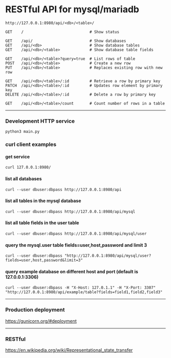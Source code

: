 # RESTful API for mysql/mariadb   

```   
http://127.0.0.1:8980/api/<db>/<table>/  
```  
```   
GET    /                             # Show status

GET    /api/                         # Show databases
GET    /api/<db>                     # Show database tables
GET    /api/<db>/<table>             # Show database table fields

GET    /api/<db>/<table>?query=true  # List rows of table
POST   /api/<db>/<table>             # Create a new row
PUT    /api/<db>/<table>             # Replaces existing row with new row

GET    /api/<db>/<table>/:id         # Retrieve a row by primary key
PATCH  /api/<db>/<table>/:id         # Updates row element by primary key
DELETE /api/<db>/<table>/:id         # Delete a row by primary key

GET    /api/<db>/<table>/count       # Count number of rows in a table
```   

---
### Development HTTP service
```   
python3 main.py
```   

### curl client examples

#### get service
```  
curl 127.0.0.1:8980/
```
#### list all databases
```  
curl --user dbuser:dbpass http://127.0.0.1:8980/api
```
#### list all tables in the mysql database
```  
curl --user dbuser:dbpass http://127.0.0.1:8980/api/mysql
```
#### list all table fields in the user table
```  
curl --user dbuser:dbpass http://127.0.0.1:8980/api/mysql/user
```
#### query the mysql.user table fields=user,host,password and limit 3
```  
curl --user dbuser:dbpass "http://127.0.0.1:8980/api/mysql/user?fields=user,host,password&limit=3"
```
#### query example database on different host and port (default is 127.0.0.1:3306)
```  
curl --user dbuser:dbpass -H "X-Host: 127.0.1.1" -H "X-Port: 3307" "http://127.0.0.1:8980/api/example/table?fields=field1,field2,field3"
```


---    

### Production deployment
https://gunicorn.org/#deployment

---

### RESTful
https://en.wikipedia.org/wiki/Representational_state_transfer



